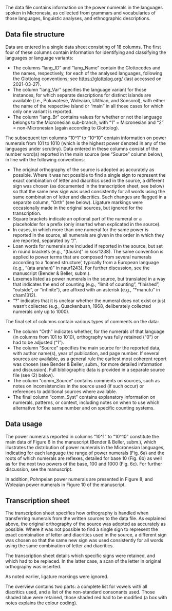 The data file contains information on the power numerals in the languages spoken in Micronesia, as collected from grammars and vocabularies of those languages, linguistic analyses, and ethnographic descriptions.

## Data file structure

Data are entered in a single data sheet consisting of 18 columns. The first four of these columns contain information for identifying and classifying the languages or language variants:
- The columns “lang_ID” and “lang_Name” contain the Glottocodes and the names, respectively, for each of the analysed languages, following the Glottolog conventions; 
see https://glottolog.org/ (last accessed on 2021-03-27).
- The column “lang_Var” specifies the language variant for those instances, for which separate descriptions for distinct islands are available (i.e., Puluwatese, Woleaian, Ulithian, and Sonsorol), with either the name of the respective island or “main” in all those cases for which only one variant is reported.
- The column “lang_Br” contains values for whether or not the language belongs to the Micronesian sub-branch, with “1” = Micronesian and “2” = non-Micronesian (again according to Glottolog).
    
The subsequent ten columns “10^1” to “10^10” contain information on power numerals from 101 to 1010 (which is the highest power denoted in any of the languages under scrutiny). Data entered in these columns consist of the number word(s) reported in the main source (see “Source” column below), in line with the following conventions:
- The original orthography of the source is adopted as accurately as possible. Where it was not possible to find a single sign to represent the exact combination of letter and diacritics used in the source, a different sign was chosen (as documented in the transcription sheet, see below) so that the same new sign was used consistently for all words using the same combination of letter and diacritics. Such changes are flagged in a separate column, “Orth” (see below). Ligature markings were occasionally made in the original sources, but ignored for the transcription. 
- Square brackets indicate an optional part of the numeral or a placeholder for a prefix (only inserted when explicated in the source).
- In cases, in which more than one numeral for the same power is reported in the source, all numerals are given in the order in which they are reported, separated by “/”.
- Loan words for numerals are included if reported in the source, but set in round brackets (e.g., “(tausin)” in kosr1238). The same convention is applied to power terms that are composed from several numerals according to a ‘loaned structure’, typically from a European language (e.g., “(ata arańan)” in naur1243). For further discussion, see the manuscript (Bender & Beller, subm.).
- Lexemes listed as power numerals in the source, but translated in a way that indicates the end of counting (e.g., “limit of counting”, “finished”, “outside”, or “infinite”), are affixed with an asterisk (e.g., “*manutu” in cham1312). 
- “?” indicates that it is unclear whether the numeral does not exist or just wasn’t collected (e.g., Quackenbush, 1968, deliberately collected numerals only up to 1000).
    
The final set of columns contain various types of comments on the data:
- The column “Orth” indicates whether, for the numerals of that language (in columns from 101 to 1010), orthography was fully retained (“0”) or had to be adjusted (“1”).
- The column “Source” specifies the main source for the reported data, with author name(s), year of publication, and page number. If several sources are available, as a general rule the earliest most coherent report was chosen (see Bender & Beller, subm., for more detailed information and discussion). Full bibliographic data is provided in a separate source file (see (2) below).
- The column “comm_Source” contains comments on sources, such as notes on inconsistencies in the source used (if such occur) or references to additional sources where available.
- The final column “comm_Syst” contains explanatory information on numerals, patterns, or context, including notes on when to use which alternative for the same number and on specific counting systems.
    
## Data usage

The power numerals reported in columns “10^1” to “10^10” constitute the main data of Figure 6 in the manuscript (Bender & Beller, subm.), which illustrates the distribution of power numerals in the Micronesian languages, indicating for each language the range of power numerals (Fig. 6a) and the roots of which numerals are reflexes, detailed for base 10 (Fig. 6b) as well as for the next two powers of the base, 100 and 1000 (Fig. 6c). For further discussion, see the manuscript.

In addition, Pohnpeian power numerals are presented in Figure 8, and Woleaian power numerals in Figure 10 of the manuscript.

## Transcription sheet

The transcription sheet specifies how orthography is handled when transferring numerals from the written sources to the data file. As explained above, the original orthography of the source was adopted as accurately as possible. Where it was not possible to find a single sign to represent the exact combination of letter and diacritics used in the source, a different sign was chosen so that the same new sign was used consistently for all words using the same combination of letter and diacritics.

The transcription sheet details which specific signs were retained, and which had to be replaced. In the latter case, a scan of the letter in original orthography was inserted.

As noted earlier, ligature markings were ignored.

The overview contains two parts: a complete list for vowels with all diacritics used, and a list of the non-standard consonants used. Those shaded blue were retained, those shaded red had to be modified (a box with notes explains the colour coding).
